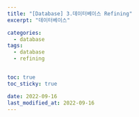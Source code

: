 ```yaml
---
title: "[Database] 3.데이터베이스 Refining"
excerpt: "데이터베이스"

categories:
  - database
tags:
  - database
  - refining


toc: true
toc_sticky: true

date: 2022-09-16
last_modified_at: 2022-09-16
---
```


